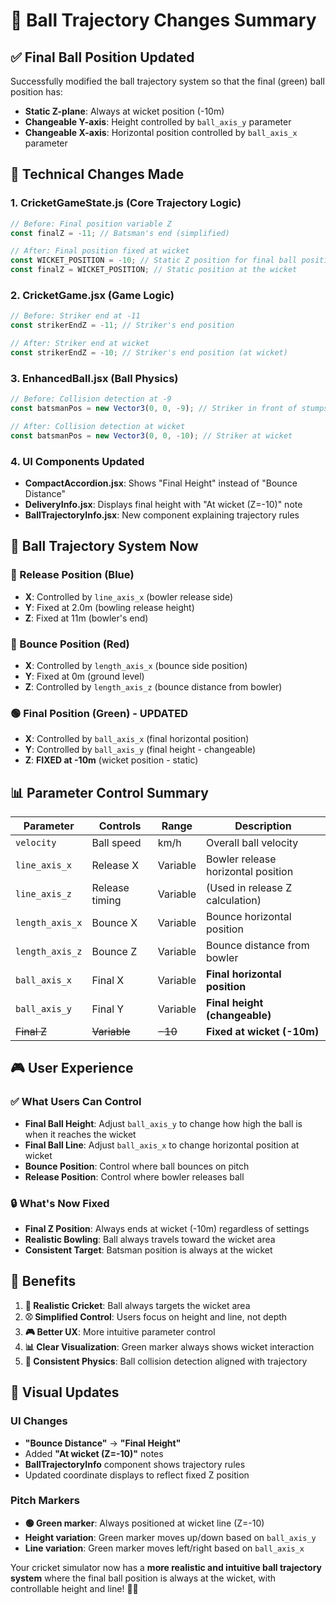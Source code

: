 # 🎯 Ball Trajectory Changes Summary

## ✅ **Final Ball Position Updated**

Successfully modified the ball trajectory system so that the final (green) ball position has:
- **Static Z-plane**: Always at wicket position (-10m)
- **Changeable Y-axis**: Height controlled by `ball_axis_y` parameter
- **Changeable X-axis**: Horizontal position controlled by `ball_axis_x` parameter

## 🔧 **Technical Changes Made**

### **1. CricketGameState.js** (Core Trajectory Logic)
```javascript
// Before: Final position variable Z
const finalZ = -11; // Batsman's end (simplified)

// After: Final position fixed at wicket
const WICKET_POSITION = -10; // Static Z position for final ball position
const finalZ = WICKET_POSITION; // Static position at the wicket
```

### **2. CricketGame.jsx** (Game Logic)
```javascript
// Before: Striker end at -11
const strikerEndZ = -11; // Striker's end position

// After: Striker end at wicket
const strikerEndZ = -10; // Striker's end position (at wicket)
```

### **3. EnhancedBall.jsx** (Ball Physics)
```javascript
// Before: Collision detection at -9
const batsmanPos = new Vector3(0, 0, -9); // Striker in front of stumps

// After: Collision detection at wicket
const batsmanPos = new Vector3(0, 0, -10); // Striker at wicket
```

### **4. UI Components Updated**
- **CompactAccordion.jsx**: Shows "Final Height" instead of "Bounce Distance"
- **DeliveryInfo.jsx**: Displays final height with "At wicket (Z=-10)" note
- **BallTrajectoryInfo.jsx**: New component explaining trajectory rules

## 🎯 **Ball Trajectory System Now**

### **🔵 Release Position** (Blue)
- **X**: Controlled by `line_axis_x` (bowler release side)
- **Y**: Fixed at 2.0m (bowling release height)
- **Z**: Fixed at 11m (bowler's end)

### **🔴 Bounce Position** (Red)
- **X**: Controlled by `length_axis_x` (bounce side position)
- **Y**: Fixed at 0m (ground level)
- **Z**: Controlled by `length_axis_z` (bounce distance from bowler)

### **🟢 Final Position** (Green) - **UPDATED**
- **X**: Controlled by `ball_axis_x` (final horizontal position)
- **Y**: Controlled by `ball_axis_y` (final height - changeable)
- **Z**: **FIXED at -10m** (wicket position - static)

## 📊 **Parameter Control Summary**

| Parameter | Controls | Range | Description |
|-----------|----------|-------|-------------|
| `velocity` | Ball speed | km/h | Overall ball velocity |
| `line_axis_x` | Release X | Variable | Bowler release horizontal position |
| `line_axis_z` | Release timing | Variable | (Used in release Z calculation) |
| `length_axis_x` | Bounce X | Variable | Bounce horizontal position |
| `length_axis_z` | Bounce Z | Variable | Bounce distance from bowler |
| `ball_axis_x` | Final X | Variable | **Final horizontal position** |
| `ball_axis_y` | Final Y | Variable | **Final height (changeable)** |
| ~~Final Z~~ | ~~Variable~~ | ~~-10~~ | **Fixed at wicket (-10m)** |

## 🎮 **User Experience**

### **✅ What Users Can Control**
- **Final Ball Height**: Adjust `ball_axis_y` to change how high the ball is when it reaches the wicket
- **Final Ball Line**: Adjust `ball_axis_x` to change horizontal position at wicket
- **Bounce Position**: Control where ball bounces on pitch
- **Release Position**: Control where bowler releases ball

### **🔒 What's Now Fixed**
- **Final Z Position**: Always ends at wicket (-10m) regardless of settings
- **Realistic Bowling**: Ball always travels toward the wicket area
- **Consistent Target**: Batsman position is always at the wicket

## 🏏 **Benefits**

1. **🎯 Realistic Cricket**: Ball always targets the wicket area
2. **⚾ Simplified Control**: Users focus on height and line, not depth
3. **🎮 Better UX**: More intuitive parameter control
4. **📊 Clear Visualization**: Green marker always shows wicket interaction
5. **🔧 Consistent Physics**: Ball collision detection aligned with trajectory

## 🎨 **Visual Updates**

### **UI Changes**
- **"Bounce Distance"** → **"Final Height"**
- Added **"At wicket (Z=-10)"** notes
- **BallTrajectoryInfo** component shows trajectory rules
- Updated coordinate displays to reflect fixed Z position

### **Pitch Markers**
- **🟢 Green marker**: Always positioned at wicket line (Z=-10)
- **Height variation**: Green marker moves up/down based on `ball_axis_y`
- **Line variation**: Green marker moves left/right based on `ball_axis_x`

Your cricket simulator now has a **more realistic and intuitive ball trajectory system** where the final ball position is always at the wicket, with controllable height and line! 🏏🎯
